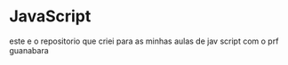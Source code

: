 # JavaScript
 este e o repositorio que criei para as minhas aulas de jav script com o prf guanabara
